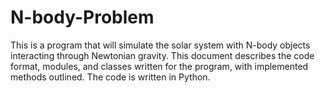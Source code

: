 # N-body-Problem
This is a program that will simulate the solar system with N-body objects interacting through Newtonian gravity. This document describes the code format, modules, and classes written for the program, with implemented methods outlined.  The code is written in Python. 
